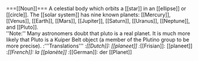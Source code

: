 ===[[Noun]]===
A celestial body which orbits a [[star]] in an [[ellipse]] or [[circle]].  The [[solar system]] has nine known planets: [[Mercury]], [[Venus]], [[Earth]], [[Mars]], [[Jupiter]], [[Saturn]], [[Uranus]], [[Neptune]], and [[Pluto]].<br>
''Note:'' Many astronomers doubt that pluto is a real planet. It is much more likely that Pluto is a Kuiper Belt object (a member of the Plutino group to be more precise).
:'''Translations'''
:*[[Dutch]]: [[planeet]]
:*[[Frisian]]: [[planeet]]
:*[[French]]: la [[planète]]
:*[[German]]: der [[Planet]]